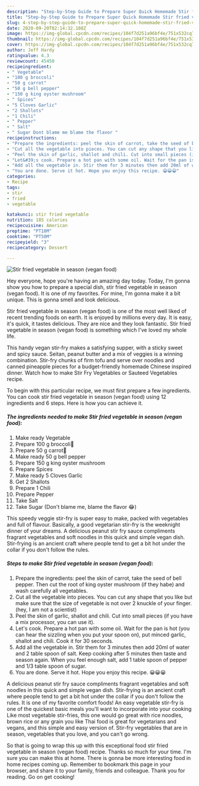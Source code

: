 ```yaml
---
description: "Step-by-Step Guide to Prepare Super Quick Homemade Stir fried vegetable in season (vegan food)"
title: "Step-by-Step Guide to Prepare Super Quick Homemade Stir fried vegetable in season (vegan food)"
slug: 4-step-by-step-guide-to-prepare-super-quick-homemade-stir-fried-vegetable-in-season-vegan-food
date: 2020-09-20T02:14:32.108Z
image: https://img-global.cpcdn.com/recipes/104f7d251a96bf4e/751x532cq70/stir-fried-vegetable-in-season-vegan-food-recipe-main-photo.jpg
thumbnail: https://img-global.cpcdn.com/recipes/104f7d251a96bf4e/751x532cq70/stir-fried-vegetable-in-season-vegan-food-recipe-main-photo.jpg
cover: https://img-global.cpcdn.com/recipes/104f7d251a96bf4e/751x532cq70/stir-fried-vegetable-in-season-vegan-food-recipe-main-photo.jpg
author: Jeff Hardy
ratingvalue: 4.3
reviewcount: 45450
recipeingredient:
- " Vegetable"
- "100 g broccoli"
- "50 g carrot"
- "50 g bell pepper"
- "150 g king oyster mushroom"
- " Spices"
- "5 Cloves Garlic"
- "2 Shallots"
- "1 Chili"
- " Pepper"
- " Salt"
- " Sugar Dont blame me blame the flavor "
recipeinstructions:
- "Prepare the ingredients: peel the skin of carrot, take the seed of bell pepper. Then cut the root of king oyster mushroom (if they habe) and wash carefully all vegetables."
- "Cut all the vegetable into pieces. You can cut any shape that you like but make sure that the size of vegetable is not over 2 knuckle of your finger. (hey, I am not a scientist)"
- "Peel the skin of garlic, shallot and chili. Cut into small pieces (if you have a mix processor, you can use it)."
- "Let&#39;s cook. Prepare a hot pan with some oil. Wait for the pan is hot (you can hear the sizzling when you put your spoon on), put minced garlic, shallot and chili. Cook it for 30 seconds."
- "Add all the vegetable in. Stir them for 3 minutes then add 20ml of water and 2 table spoon of salt. Keep cooking after 5 minutes then taste and season again. When you feel enough salt, add 1 table spoon of pepper and 1/3 table spoon of sugar."
- "You are done. Serve it hot. Hope you enjoy this recipe. 😀😀😀"
categories:
- Recipe
tags:
- stir
- fried
- vegetable

katakunci: stir fried vegetable 
nutrition: 185 calories
recipecuisine: American
preptime: "PT18M"
cooktime: "PT50M"
recipeyield: "3"
recipecategory: Dessert

---
```



![Stir fried vegetable in season (vegan food)](https://img-global.cpcdn.com/recipes/104f7d251a96bf4e/751x532cq70/stir-fried-vegetable-in-season-vegan-food-recipe-main-photo.jpg)

Hey everyone, hope you're having an amazing day today. Today, I'm gonna show you how to prepare a special dish, stir fried vegetable in season (vegan food). It is one of my favorites. For mine, I'm gonna make it a bit unique. This is gonna smell and look delicious.

Stir fried vegetable in season (vegan food) is one of the most well liked of recent trending foods on earth. It is enjoyed by millions every day. It is easy, it's quick, it tastes delicious. They are nice and they look fantastic. Stir fried vegetable in season (vegan food) is something which I've loved my whole life.

This handy vegan stir-fry makes a satisfying supper, with a sticky sweet and spicy sauce. Seitan, peanut butter and a mix of veggies is a winning combination. Stir-fry chunks of firm tofu and serve over noodles and canned pineapple pieces for a budget-friendly homemade Chinese inspired dinner. Watch how to make Stir Fry Vegetables or Sauteed Vegetables recipe.


To begin with this particular recipe, we must first prepare a few ingredients. You can cook stir fried vegetable in season (vegan food) using 12 ingredients and 6 steps. Here is how you can achieve it.

<!--inarticleads1-->

##### The ingredients needed to make Stir fried vegetable in season (vegan food):

1. Make ready  Vegetable
1. Prepare 100 g broccoli🥦
1. Prepare 50 g carrot🥕
1. Make ready 50 g bell pepper
1. Prepare 150 g king oyster mushroom
1. Prepare  Spices
1. Make ready 5 Cloves Garlic
1. Get 2 Shallots
1. Prepare 1 Chili
1. Prepare  Pepper
1. Take  Salt
1. Take  Sugar (Don&#39;t blame me, blame the flavor 😂)


This speedy veggie stir-fry is super easy to make, packed with vegetables and full of flavour. Basically, a good vegetarian stir-fry is the weeknight dinner of your dreams. A delicious peanut stir fry sauce compliments fragrant vegetables and soft noodles in this quick and simple vegan dish. Stir-frying is an ancient craft where people tend to get a bit hot under the collar if you don&#39;t follow the rules. 

<!--inarticleads2-->

##### Steps to make Stir fried vegetable in season (vegan food):

1. Prepare the ingredients: peel the skin of carrot, take the seed of bell pepper. Then cut the root of king oyster mushroom (if they habe) and wash carefully all vegetables.
1. Cut all the vegetable into pieces. You can cut any shape that you like but make sure that the size of vegetable is not over 2 knuckle of your finger. (hey, I am not a scientist)
1. Peel the skin of garlic, shallot and chili. Cut into small pieces (if you have a mix processor, you can use it).
1. Let&#39;s cook. Prepare a hot pan with some oil. Wait for the pan is hot (you can hear the sizzling when you put your spoon on), put minced garlic, shallot and chili. Cook it for 30 seconds.
1. Add all the vegetable in. Stir them for 3 minutes then add 20ml of water and 2 table spoon of salt. Keep cooking after 5 minutes then taste and season again. When you feel enough salt, add 1 table spoon of pepper and 1/3 table spoon of sugar.
1. You are done. Serve it hot. Hope you enjoy this recipe. 😀😀😀


A delicious peanut stir fry sauce compliments fragrant vegetables and soft noodles in this quick and simple vegan dish. Stir-frying is an ancient craft where people tend to get a bit hot under the collar if you don&#39;t follow the rules. It is one of my favorite comfort foods! An easy vegetable stir-fry is one of the quickest basic meals you&#39;ll want to incorporate into your cooking Like most vegetable stir-fries, this one would go great with rice noodles, brown rice or any grain you like Thai food is great for vegetarians and vegans, and this simple and easy version of. Stir-fry vegetables that are in season, vegetables that you love‚ and you can&#39;t go wrong. 

So that is going to wrap this up with this exceptional food stir fried vegetable in season (vegan food) recipe. Thanks so much for your time. I'm sure you can make this at home. There is gonna be more interesting food in home recipes coming up. Remember to bookmark this page in your browser, and share it to your family, friends and colleague. Thank you for reading. Go on get cooking!
